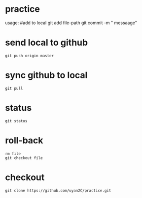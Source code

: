 # practice

usage:
#add to local 
	git add  file-path
	git commit -m " messaage"

# send local to github
	git push origin master

# sync github to local
	git pull

# status
	git status	

# roll-back 
	rm file
	git checkout file



# checkout 
	git clone https://github.com/uyan2C/practice.git 
